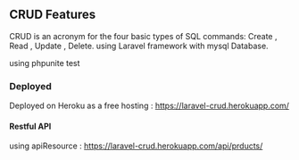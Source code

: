 ## CRUD Features

CRUD is an acronym for the four basic types of SQL commands: Create , Read , Update , Delete.
using Laravel framework with mysql Database.

using phpunite test

### Deployed 
Deployed on Heroku as a free hosting : https://laravel-crud.herokuapp.com/

#### Restful API 
 using apiResource : https://laravel-crud.herokuapp.com/api/prducts/

